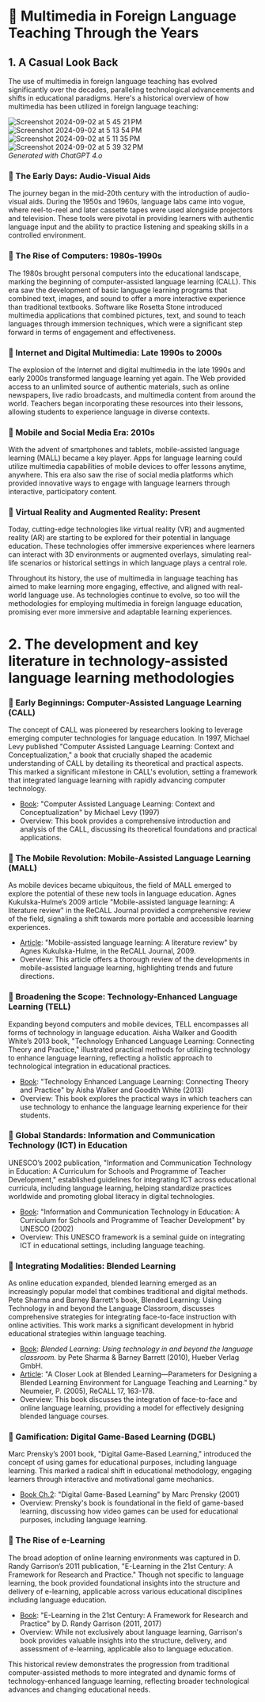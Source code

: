 # 📗 Multimedia in Foreign Language Teaching Through the Years

## 1. A Casual Look Back

The use of multimedia in foreign language teaching has evolved significantly over the decades, paralleling technological advancements and shifts in educational paradigms. Here's a historical overview of how multimedia has been utilized in foreign language teaching:

![Screenshot 2024-09-02 at 5 45 21 PM](https://github.com/user-attachments/assets/15909928-397c-4e15-89a4-9a40fcc6618d)
![Screenshot 2024-09-02 at 5 13 54 PM](https://github.com/user-attachments/assets/52f546d9-e652-4f6c-b6b3-6a0782d1a575)  
![Screenshot 2024-09-02 at 5 11 35 PM](https://github.com/user-attachments/assets/b59aeea7-0fb2-481f-96a8-f9879ecf05a4)
![Screenshot 2024-09-02 at 5 39 32 PM](https://github.com/user-attachments/assets/429a5c8e-809a-4475-8ede-24fbe662952a)   
_Generated with ChatGPT 4.o_

### 🎯 The Early Days: Audio-Visual Aids
The journey began in the mid-20th century with the introduction of audio-visual aids. During the 1950s and 1960s, language labs came into vogue, where reel-to-reel and later cassette tapes were used alongside projectors and television. These tools were pivotal in providing learners with authentic language input and the ability to practice listening and speaking skills in a controlled environment.

### 🎯 The Rise of Computers: 1980s-1990s
The 1980s brought personal computers into the educational landscape, marking the beginning of computer-assisted language learning (CALL). This era saw the development of basic language learning programs that combined text, images, and sound to offer a more interactive experience than traditional textbooks. Software like Rosetta Stone introduced multimedia applications that combined pictures, text, and sound to teach languages through immersion techniques, which were a significant step forward in terms of engagement and effectiveness.

### 🎯 Internet and Digital Multimedia: Late 1990s to 2000s
The explosion of the Internet and digital multimedia in the late 1990s and early 2000s transformed language learning yet again. The Web provided access to an unlimited source of authentic materials, such as online newspapers, live radio broadcasts, and multimedia content from around the world. Teachers began incorporating these resources into their lessons, allowing students to experience language in diverse contexts.

### 🎯 Mobile and Social Media Era: 2010s
With the advent of smartphones and tablets, mobile-assisted language learning (MALL) became a key player. Apps for language learning could utilize multimedia capabilities of mobile devices to offer lessons anytime, anywhere. This era also saw the rise of social media platforms which provided innovative ways to engage with language learners through interactive, participatory content.

### 🎯 Virtual Reality and Augmented Reality: Present
Today, cutting-edge technologies like virtual reality (VR) and augmented reality (AR) are starting to be explored for their potential in language education. These technologies offer immersive experiences where learners can interact with 3D environments or augmented overlays, simulating real-life scenarios or historical settings in which language plays a central role.

Throughout its history, the use of multimedia in language teaching has aimed to make learning more engaging, effective, and aligned with real-world language use. As technologies continue to evolve, so too will the methodologies for employing multimedia in foreign language education, promising ever more immersive and adaptable learning experiences.

# 2. The development and key literature in technology-assisted language learning methodologies

### 🎯 Early Beginnings: Computer-Assisted Language Learning (CALL)
The concept of CALL was pioneered by researchers looking to leverage emerging computer technologies for language education. In 1997, Michael Levy published "Computer Assisted Language Learning: Context and Conceptualization," a book that crucially shaped the academic understanding of CALL by detailing its theoretical and practical aspects. This marked a significant milestone in CALL's evolution, setting a framework that integrated language learning with rapidly advancing computer technology.

+ [Book](https://global.oup.com/academic/product/computer-assisted-language-learning-9780198236313?cc=kr&lang=en&): "Computer Assisted Language Learning: Context and Conceptualization" by Michael Levy (1997)
+ Overview: This book provides a comprehensive introduction and analysis of the CALL, discussing its theoretical foundations and practical applications.

### 🎯 The Mobile Revolution: Mobile-Assisted Language Learning (MALL)
As mobile devices became ubiquitous, the field of MALL emerged to explore the potential of these new tools in language education. Agnes Kukulska-Hulme’s 2009 article "Mobile-assisted language learning: A literature review" in the ReCALL Journal provided a comprehensive review of the field, signaling a shift towards more portable and accessible learning experiences.

+ [Article](https://onlinelibrary.wiley.com/doi/full/10.1002/9781405198431.wbeal0768.pub2): "Mobile-assisted language learning: A literature review" by Agnes Kukulska-Hulme, in the ReCALL Journal, 2009.
+ Overview: This article offers a thorough review of the developments in mobile-assisted language learning, highlighting trends and future directions.

### 🎯 Broadening the Scope: Technology-Enhanced Language Learning (TELL)
Expanding beyond computers and mobile devices, TELL encompasses all forms of technology in language education. Aisha Walker and Goodith White’s 2013 book, "Technology Enhanced Language Learning: Connecting Theory and Practice," illustrated practical methods for utilizing technology to enhance language learning, reflecting a holistic approach to technological integration in educational practices.

+ [Book](https://books.google.co.kr/books/about/Technology_Enhanced_Language_Learning_co.html?id=gu6dBgAAQBAJ&redir_esc=y): "Technology Enhanced Language Learning: Connecting Theory and Practice" by Aisha Walker and Goodith White (2013)
+ Overview: This book explores the practical ways in which teachers can use technology to enhance the language learning experience for their students.

### 🎯 Global Standards: Information and Communication Technology (ICT) in Education
UNESCO’s 2002 publication, "Information and Communication Technology in Education: A Curriculum for Schools and Programme of Teacher Development," established guidelines for integrating ICT across educational curricula, including language learning, helping standardize practices worldwide and promoting global literacy in digital technologies.

+ [Book](https://unesdoc.unesco.org/ark:/48223/pf0000129538): "Information and Communication Technology in Education: A Curriculum for Schools and Programme of Teacher Development" by UNESCO (2002)
+ Overview: This UNESCO framework is a seminal guide on integrating ICT in educational settings, including language teaching.
  
### 🎯 Integrating Modalities: Blended Learning
As online education expanded, blended learning emerged as an increasingly popular model that combines traditional and digital methods. Pete Sharma and Barney Barrett's book, Blended Learning: Using Technology in and beyond the Language Classroom, discusses comprehensive strategies for integrating face-to-face instruction with online activities. This work marks a significant development in hybrid educational strategies within language teaching.

+ [Book](https://www.amazon.com/s?k=Blended+Learning%3A+Using+Technology+in+and+beyond+the+Language+Classroom&i=stripbooks-intl-ship&crid=KPXF2Y805SFF&sprefix=blended+learning+using+technology+in+and+beyond+the+language+classroom%2Cstripbooks-intl-ship%2C253&ref=nb_sb_noss): _Blended Learning: Using technology in and beyond the language classroom._ by Pete Sharma & Barney Barrett (2010), Hueber Verlag GmbH.
+ [Article](https://www.scirp.org/reference/referencespapers?referenceid=3465837): "A Closer Look at Blended Learning—Parameters for Designing a Blended Learning Environment for Language Teaching and Learning." by Neumeier, P. (2005), ReCALL 17, 163-178.
+ Overview: This book discusses the integration of face-to-face and online language learning, providing a model for effectively designing blended language courses.

### 🎯 Gamification: Digital Game-Based Learning (DGBL)
Marc Prensky’s 2001 book, "Digital Game-Based Learning," introduced the concept of using games for educational purposes, including language learning. This marked a radical shift in educational methodology, engaging learners through interactive and motivational game mechanics.

+ [Book Ch.2](https://marcprensky.com/writing/Prensky%20-%20Ch2-Digital%20Game-Based%20Learning.pdf): "Digital Game-Based Learning" by Marc Prensky (2001)
+ Overview: Prensky's book is foundational in the field of game-based learning, discussing how video games can be used for educational purposes, including language learning.

### 🎯 The Rise of e-Learning
The broad adoption of online learning environments was captured in D. Randy Garrison’s 2011 publication, "E-Learning in the 21st Century: A Framework for Research and Practice." Though not specific to language learning, the book provided foundational insights into the structure and delivery of e-learning, applicable across various educational disciplines including language education.

+ [Book](https://www.routledge.com/E-Learning-in-the-21st-Century-A-Community-of-Inquiry-Framework-for-Research-and-Practice/Garrison/p/book/9781138953567?srsltid=AfmBOopWVjRn2TrVbiNAjVcD7hsV8IPiO_ZBgvJFBkEBEEXA-fe1iAAw): "E-Learning in the 21st Century: A Framework for Research and Practice" by D. Randy Garrison (2011, 2017)
+ Overview: While not exclusively about language learning, Garrison's book provides valuable insights into the structure, delivery, and assessment of e-learning, applicable also to language education.

This historical review demonstrates the progression from traditional computer-assisted methods to more integrated and dynamic forms of technology-enhanced language learning, reflecting broader technological advances and changing educational needs.
